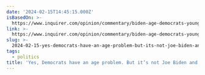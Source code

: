 ```yaml
---
date: '2024-02-15T14:45:15.000Z'
isBasedOn: >-
  https://www.inquirer.com/opinion/commentary/biden-age-democrats-young-voters-philadelphia-20240215.html
link: >-
  https://www.inquirer.com/opinion/commentary/biden-age-democrats-young-voters-philadelphia-20240215.html
slug: >-
  2024-02-15-yes-democrats-have-an-age-problem-but-its-not-joe-biden-and-his-memory
tags:
  - politics
title: 'Yes, Democrats have an age problem. But it’s not Joe Biden and his memory. '
---
```


